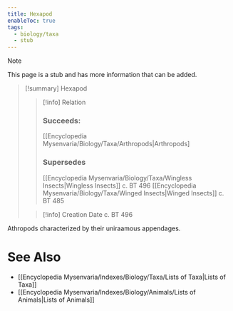 ```yaml
---
title: Hexapod
enableToc: true
tags:
  - biology/taxa
  - stub
---
```


> [!note]
> This page is a stub and has more information that can be added.

> [!summary] Hexapod
> > [!info] Relation
> > ### Succeeds:
> > [[Encyclopedia Mysenvaria/Biology/Taxa/Arthropods|Arthropods]
> > ### Supersedes 
> > [[Encyclopedia Mysenvaria/Biology/Taxa/Wingless Insects|Wingless Insects]] c. BT 496
> > [[Encyclopedia Mysenvaria/Biology/Taxa/Winged Insects|Winged Insects]] c. BT 485
>
> > [!info] Creation Date
> > c. BT 496

Athropods characterized by their uniraamous appendages.

# See Also
- [[Encyclopedia Mysenvaria/Indexes/Biology/Taxa/Lists of Taxa|Lists of Taxa]]
- [[Encyclopedia Mysenvaria/Indexes/Biology/Animals/Lists of Animals|Lists of Animals]]
